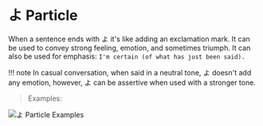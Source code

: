 # よ Particle

When a sentence ends with よ it's like adding an exclamation mark. It can be used to convey strong feeling, emotion, and sometimes triumph. It can also be used for emphasis: `I'm certain (of what has just been said).`

!!! note
    In casual conversation, when said in a neutral tone, よ doesn't add any emotion, however, よ can be assertive when used with a stronger tone.

> Examples:

![よ Particle Examples](../../../assets/images/examples/よ-examples.png)